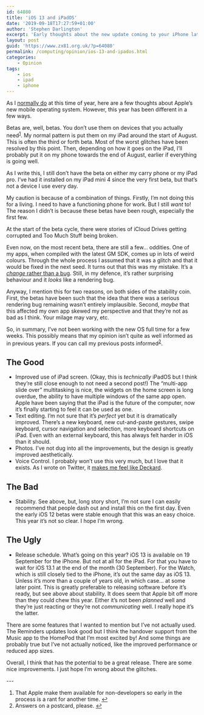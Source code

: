 ```yaml
---
id: 64080
title: 'iOS 13 and iPadOS'
date: '2019-09-18T17:27:59+01:00'
author: 'Stephen Darlington'
excerpt: 'Early thoughts about the new update coming to your iPhone later this week.'
layout: post
guid: 'https://www.zx81.org.uk/?p=64080'
permalink: /computing/opinion/ios-13-and-ipados.html
categories:
    - Opinion
tags:
    - ios
    - ipad
    - iphone
---
```


As I [normally do](https://www.zx81.org.uk/computing/opinion/ios-12.html) at this time of year, here are a few thoughts about Apple’s new mobile operating system. However, this year has been different in a few ways.

Betas are, well, betas. You don’t use them on devices that you actually need<sup>[1](#fn1-21814 "see footnote")</sup>. My normal pattern is put them on my iPad around the start of August. This is often the third or forth beta. Most of the worst glitches have been resolved by this point. Then, depending on how it goes on the iPad, I’ll probably put it on my phone towards the end of August, earlier if everything is going well.

As I write this, I still don’t have the beta on either my carry phone or my iPad pro. I’ve had it installed on my iPad mini 4 since the very first beta, but that’s not a device I use every day.

My caution is because of a combination of things. Firstly, I’m not doing this for a living. I need to have a functioning phone for work. But I still *want* to! The reason I didn’t is because these betas have been rough, especially the first few.

At the start of the beta cycle, there were stories of iCloud Drives getting corrupted and Too Much Stuff being broken.

Even now, on the most recent beta, there are still a few… oddities. One of my apps, when compiled with the latest GM SDK, comes up in lots of weird colours. Through the whole process I assumed that it was a glitch and that it would be fixed in the next seed. It turns out that this was my mistake. It’s a [*change* rather than a bug](https://www.morningswiftui.com/blog/customizing-navigation-bar-ios13). Still, in my defence, it’s rather surprising behaviour and it *looks* like a rendering bug.

Anyway, I mention this for two reasons, on both sides of the stability coin. First, the betas have been such that the idea that there was a serious rendering bug remaining wasn’t entirely implausible. Second, *maybe* that this affected my own app skewed my perspective and that they’re not as bad as I think. Your milage may vary, etc.

So, in summary, I’ve not been working with the new OS full time for a few weeks. This possibly means that my opinion isn’t quite as well informed as in previous years. If you can call my previous posts informed<sup>[2](#fn2-21814 "see footnote")</sup>.

## The Good

- Improved use of iPad screen. (Okay, this is *technically* iPadOS but I think they’re still close enough to not need a second post!) The “multi-app slide over” multitasking is nice, the widgets on the home screen is long overdue, the ability to have multiple windows of the same app open. Apple have been saying that the iPad is the future of the computer, now it’s finally starting to feel it can be used as one.
- Text editing. I’m not sure that it’s *perfect* yet but it is dramatically improved. There’s a new keyboard, new cut-and-paste gestures, swipe keyboard, cursor navigation and selection, more keyboard shortcuts on iPad. Even with an external keyboard, this has always felt harder in iOS than it should.
- Photos. I’ve not dug into all the improvements, but the design is greatly improved aesthetically.
- Voice Control. I probably won’t use this very much, but I love that it exists. As I wrote on Twitter, it [makes me feel like Deckard](https://twitter.com/sdarlington/status/1147044362351783936?s=20).

## The Bad

- Stability. See above, but, long story short, I’m not sure I can easily recommend that people dash out and install this on the first day. Even the early iOS 12 betas were stable enough that this was an easy choice. This year it’s not so clear. I hope I’m wrong.

## The Ugly

- Release schedule. What’s going on this year? iOS 13 is available on 19 September for the iPhone. But not at all for the iPad. For that you have to wait for iOS 13.1 at the end of the month (30 September). For the Watch, which is still closely tied to the iPhone, it’s out the same day as iOS 13. Unless it’s more than a couple of years old, in which case… at some later point. This is greatly preferable to releasing software before it’s ready, but see above about stability. It does seem that Apple bit off more than they could chew this year. Either it’s not been *planned* well and they’re just reacting or they’re not *communicating* well. I really hope it’s the latter.

There are some features that I wanted to mention but I’ve not actually used. The Reminders updates look good but I think the handover support from the Music app to the HomePod that I’m most excited by! And some things are probably true but I’ve not actually noticed, like the improved performance or reduced app sizes.

Overall, I think that has the potential to be a great release. There are some nice improvements. I just hope I’m wrong about the glitches.

<div class="footnotes">---

1. That Apple make them available for non-developers so early in the process is a rant for another time. [↩︎](#fnr1-21814 "return to article")
2. Answers on a postcard, please. [↩︎](#fnr2-21814 "return to article")

</div>